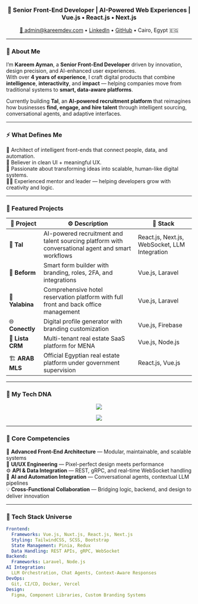 <p align="center">
<!-- START: Animated Neon SVG Header -->

<!-- END: Animated Neon SVG Header -->
</p>

<h3 align="center">👾 Senior Front-End Developer | AI-Powered Web Experiences | Vue.js • React.js • Next.js</h3>

<p align="center">
  <a href="mailto:admin@kareemdev.com">📧 admin@kareemdev.com</a> • 
  <a href="https://www.linkedin.com/in/kareemwebdeveloper/">LinkedIn</a> • 
  <a href="https://github.com/kareemayman">GitHub</a> • 
  Cairo, Egypt 🇪🇬
</p>

---

### 🧠 About Me

I’m **Kareem Ayman**, a **Senior Front-End Developer** driven by innovation, design precision, and AI-enhanced user experiences.  
With over **4 years of experience**, I craft digital products that combine **intelligence**, **interactivity**, and **impact** — helping companies move from traditional systems to **smart, data-aware platforms**.

Currently building **Tal**, an **AI-powered recruitment platform** that reimagines how businesses **find, engage, and hire talent** through intelligent sourcing, conversational agents, and adaptive interfaces.

---

### ⚡ What Defines Me

🧩 Architect of intelligent front-ends that connect people, data, and automation.  
💬 Believer in clean UI + meaningful UX.  
🧠 Passionate about transforming ideas into scalable, human-like digital systems.  
🧑‍🏫 Experienced mentor and leader — helping developers grow with creativity and logic.  

---

### 🚀 Featured Projects

| 💼 Project | ⚙️ Description | 🧰 Stack |
|-------------|----------------|----------|
| 🤖 **Tal** | AI-powered recruitment and talent sourcing platform with conversational agent and smart workflows | React.js, Next.js, WebSocket, LLM Integration |
| 🦅 **Beform** | Smart form builder with branding, roles, 2FA, and integrations | Vue.js, Laravel |
| 🏨 **Yalabina** | Comprehensive hotel reservation platform with full front and back office management | Vue.js, Laravel |
| 🌐 **Conectly** | Digital profile generator with branding customization | Vue.js, Firebase |
| 🏢 **Lista CRM** | Multi-tenant real estate SaaS platform for MENA | Vue.js, Node.js |
| 🏗 **ARAB MLS** | Official Egyptian real estate platform under government supervision | React.js, Vue.js |

---

### 🧬 My Tech DNA

<p align="center">
  <img src="https://skillicons.dev/icons?i=vue,react,nextjs,nuxt,ts,js,html,css,tailwind,laravel,nodejs,git,figma,vscode" />
</p>

<p align="center">
  <img src="https://github-profile-trophy.vercel.app/?username=kareemayman&theme=darkhub&no-frame=true&margin-w=5" />
</p>

---

### 🧩 Core Competencies

🧠 **Advanced Front-End Architecture** — Modular, maintainable, and scalable systems  
🎨 **UI/UX Engineering** — Pixel-perfect design meets performance  
⚙️ **API & Data Integration** — REST, gRPC, and real-time WebSocket handling  
🧩 **AI and Automation Integration** — Conversational agents, contextual LLM pipelines  
💡 **Cross-Functional Collaboration** — Bridging logic, backend, and design to deliver innovation  

---

### 🌌 Tech Stack Universe

```yaml
Frontend:
  Frameworks: Vue.js, Nuxt.js, React.js, Next.js
  Styling: TailwindCSS, SCSS, Bootstrap
  State Management: Pinia, Redux
  Data Handling: REST APIs, gRPC, WebSocket
Backend:
  Frameworks: Laravel, Node.js
AI Integration:
  LLM Orchestration, Chat Agents, Context-Aware Responses
DevOps:
  Git, CI/CD, Docker, Vercel
Design:
  Figma, Component Libraries, Custom Branding Systems
